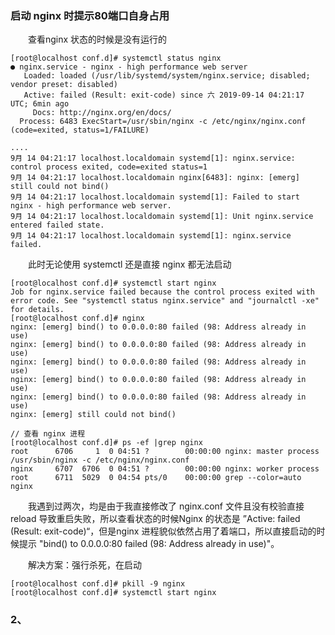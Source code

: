 ### 启动 nginx 时提示80端口自身占用

&emsp;&emsp;查看nginx 状态的时候是没有运行的

```
[root@localhost conf.d]# systemctl status nginx
● nginx.service - nginx - high performance web server
   Loaded: loaded (/usr/lib/systemd/system/nginx.service; disabled; vendor preset: disabled)
   Active: failed (Result: exit-code) since 六 2019-09-14 04:21:17 UTC; 6min ago
     Docs: http://nginx.org/en/docs/
  Process: 6483 ExecStart=/usr/sbin/nginx -c /etc/nginx/nginx.conf (code=exited, status=1/FAILURE)

....
9月 14 04:21:17 localhost.localdomain systemd[1]: nginx.service: control process exited, code=exited status=1
9月 14 04:21:17 localhost.localdomain nginx[6483]: nginx: [emerg] still could not bind()
9月 14 04:21:17 localhost.localdomain systemd[1]: Failed to start nginx - high performance web server.
9月 14 04:21:17 localhost.localdomain systemd[1]: Unit nginx.service entered failed state.
9月 14 04:21:17 localhost.localdomain systemd[1]: nginx.service failed.
```

&emsp;&emsp;此时无论使用 systemctl 还是直接 nginx  都无法启动

```
[root@localhost conf.d]# systemctl start nginx
Job for nginx.service failed because the control process exited with error code. See "systemctl status nginx.service" and "journalctl -xe" for details.
[root@localhost conf.d]# nginx
nginx: [emerg] bind() to 0.0.0.0:80 failed (98: Address already in use)
nginx: [emerg] bind() to 0.0.0.0:80 failed (98: Address already in use)
nginx: [emerg] bind() to 0.0.0.0:80 failed (98: Address already in use)
nginx: [emerg] bind() to 0.0.0.0:80 failed (98: Address already in use)
nginx: [emerg] bind() to 0.0.0.0:80 failed (98: Address already in use)
nginx: [emerg] still could not bind()

// 查看 nginx 进程
[root@localhost conf.d]# ps -ef |grep nginx
root      6706     1  0 04:51 ?        00:00:00 nginx: master process /usr/sbin/nginx -c /etc/nginx/nginx.conf
nginx     6707  6706  0 04:51 ?        00:00:00 nginx: worker process
root      6711  5029  0 04:54 pts/0    00:00:00 grep --color=auto nginx
```

&emsp;&emsp;我遇到过两次，均是由于我直接修改了 nginx.conf 文件且没有校验直接 reload 导致重启失败，所以查看状态的时候Nginx 的状态是 ”Active: failed (Result: exit-code)“，但是nginx 进程貌似依然占用了着端口，所以直接启动的时候提示  "bind() to 0.0.0.0:80 failed (98: Address already in use)"。

&emsp;&emsp;解决方案：强行杀死，在启动

```
[root@localhost conf.d]# pkill -9 nginx
[root@localhost conf.d]# systemctl start nginx
```



### 2、